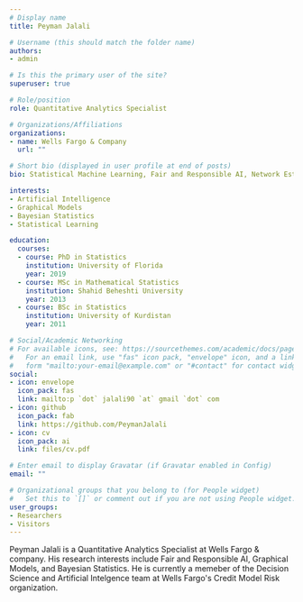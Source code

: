 ```yaml
---
# Display name
title: Peyman Jalali

# Username (this should match the folder name)
authors:
- admin

# Is this the primary user of the site?
superuser: true

# Role/position
role: Quantitative Analytics Specialist

# Organizations/Affiliations
organizations:
- name: Wells Fargo & Company 
  url: ""

# Short bio (displayed in user profile at end of posts)
bio: Statistical Machine Learning, Fair and Responsible AI, Network Estimation, Dimension Reduction, Morcove Chain Monte Carlo (MCMC)

interests:
- Artificial Intelligence
- Graphical Models
- Bayesian Statistics
- Statistical Learning 

education:
  courses:
  - course: PhD in Statistics
    institution: University of Florida
    year: 2019
  - course: MSc in Mathematical Statistics
    institution: Shahid Beheshti University
    year: 2013
  - course: BSc in Statistics
    institution: University of Kurdistan
    year: 2011

# Social/Academic Networking
# For available icons, see: https://sourcethemes.com/academic/docs/page-builder/#icons
#   For an email link, use "fas" icon pack, "envelope" icon, and a link in the
#   form "mailto:your-email@example.com" or "#contact" for contact widget.
social:
- icon: envelope
  icon_pack: fas
  link: mailto:p `dot` jalali90 `at` gmail `dot` com
- icon: github
  icon_pack: fab
  link: https://github.com/PeymanJalali
- icon: cv
  icon_pack: ai
  link: files/cv.pdf

# Enter email to display Gravatar (if Gravatar enabled in Config)
email: ""

# Organizational groups that you belong to (for People widget)
#   Set this to `[]` or comment out if you are not using People widget.
user_groups:
- Researchers
- Visitors
---
```


Peyman Jalali is a Quantitative Analytics Specialist at Wells Fargo & company. His research interests include Fair and Responsible AI, Graphical Models, and Bayesian Statistics. He is currently a memeber of the Decision Science and Artificial Intelgence team at Wells Fargo's Credit Model Risk organization. 



